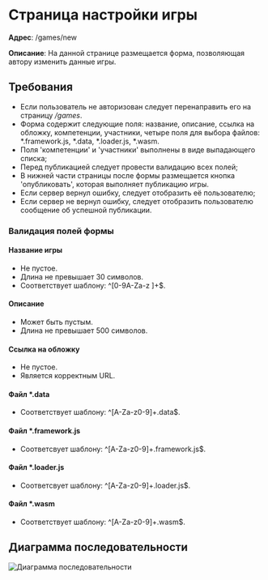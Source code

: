 # Страница настройки игры

**Адрес**: /games/new

**Описание**: На данной странице размещается форма, позволяющая автору 
изменить данные игры.

## Требования

* Если пользователь не авторизован следует перенаправить его на страницу */games*.
* Форма содержит следующие поля: название, описание, ссылка на обложку, 
компетенции, участники, четыре поля для выбора файлов: \*.framework.js, 
\*.data, \*.loader.js, \*.wasm.
* Поля 'компетенции' и 'участники' выполнены в виде выпадающего списка;
* Перед публикацией следует провести валидацию всех полей;
* В нижней части страницы после формы размещается кнопка 'опубликовать', 
которая выполняет публикацию игры.
* Если сервер вернул ошибку, следует отобразить её пользователю;
* Если сервер не вернул ошибку, следует отобразить пользователю сообщение об успешной
публикации.

### Валидация полей формы

#### Название игры

* Не пустое.
* Длина не превышает 30 символов.
* Соответствует шаблону: ^[0-9A-Za-z ]+$.

#### Описание

* Может быть пустым.
* Длина не превышает 500 символов.

#### Ссылка на обложку

* Не пустое.
* Является корректным URL.

#### Файл *.data

* Соответствует шаблону: ^[A-Za-z0-9]+\.data$.

#### Файл *.framework.js

* Соответсвует шаблону: ^[A-Za-z0-9]+\.framework\.js$.

#### Файл *.loader.js

* Соответсвует шаблону: ^[A-Za-z0-9]+\.loader\.js$.

#### Файл *.wasm

* Соответствует шаблону: ^[A-Za-z0-9]+\.wasm$.

## Диаграмма последовательности

![Диаграмма последовательности](https://user-images.githubusercontent.com/22858278/159732660-81ec8e4e-7bbe-4aea-96c1-6f19658e493a.png)


